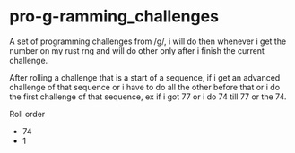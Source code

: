 # pro-g-ramming_challenges

A set of programming challenges from /g/, i will do then whenever i get the number on my rust rng and will do other only after i finish the current challenge.

After rolling a challenge that is a start of a sequence, if i get an advanced challenge of that sequence or i have to do all the other before that or i do the first challenge of that sequence, ex if i got 77 or i do 74 till 77 or the 74.

Roll order

- 74
- 1
